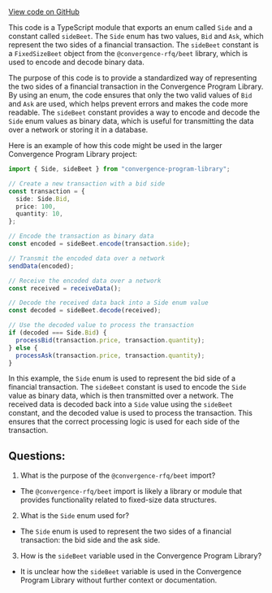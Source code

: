 [View code on GitHub](https://github.com/convergence-rfq/convergence-program-library/rfq/js/generated/types/Side.d.ts)

This code is a TypeScript module that exports an enum called `Side` and a constant called `sideBeet`. The `Side` enum has two values, `Bid` and `Ask`, which represent the two sides of a financial transaction. The `sideBeet` constant is a `FixedSizeBeet` object from the `@convergence-rfq/beet` library, which is used to encode and decode binary data.

The purpose of this code is to provide a standardized way of representing the two sides of a financial transaction in the Convergence Program Library. By using an enum, the code ensures that only the two valid values of `Bid` and `Ask` are used, which helps prevent errors and makes the code more readable. The `sideBeet` constant provides a way to encode and decode the `Side` enum values as binary data, which is useful for transmitting the data over a network or storing it in a database.

Here is an example of how this code might be used in the larger Convergence Program Library project:

```typescript
import { Side, sideBeet } from "convergence-program-library";

// Create a new transaction with a bid side
const transaction = {
  side: Side.Bid,
  price: 100,
  quantity: 10,
};

// Encode the transaction as binary data
const encoded = sideBeet.encode(transaction.side);

// Transmit the encoded data over a network
sendData(encoded);

// Receive the encoded data over a network
const received = receiveData();

// Decode the received data back into a Side enum value
const decoded = sideBeet.decode(received);

// Use the decoded value to process the transaction
if (decoded === Side.Bid) {
  processBid(transaction.price, transaction.quantity);
} else {
  processAsk(transaction.price, transaction.quantity);
}
```

In this example, the `Side` enum is used to represent the bid side of a financial transaction. The `sideBeet` constant is used to encode the `Side` value as binary data, which is then transmitted over a network. The received data is decoded back into a `Side` value using the `sideBeet` constant, and the decoded value is used to process the transaction. This ensures that the correct processing logic is used for each side of the transaction.
## Questions: 
 1. What is the purpose of the `@convergence-rfq/beet` import?
- The `@convergence-rfq/beet` import is likely a library or module that provides functionality related to fixed-size data structures.

2. What is the `Side` enum used for?
- The `Side` enum is used to represent the two sides of a financial transaction: the bid side and the ask side.

3. How is the `sideBeet` variable used in the Convergence Program Library?
- It is unclear how the `sideBeet` variable is used in the Convergence Program Library without further context or documentation.